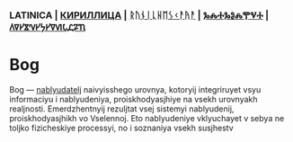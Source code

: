 ### LATINICA | [КИРИЛЛИЦА](../Cyrl/Бог.md) | [ᚱᚢᚾᛁᚳᚺᛖᛊᚲᚨᚤᚨ](../Runr/ᛒᛟᚷ.md) | [ⰃⰎⰀⰃⰑⰎⰉⰜⰀ](../Glag/Ⰱⱁⰳ.md) | [𐍓𐍠𐍔𐍮𐍝𐍔𐍟𐍔𐍠𐍜𐍡𐍚𐍐𐍴](../Perm/𐍑𐍞𐍒.md)

#  Bog

Bog — [nablyudatelj](Nablyudatelj.md) naivyisshego urovnya, kotoryij integriruyet vsyu informaciyu i nablyudeniya, proiskhodyasjhiye na vsekh urovnyakh realjnosti. Emerdzhentnyij rezuljtat vsej sistemyi nablyudenij, proiskhodyasjhikh vo Vselennoj. Eto nablyudeniye vklyuchayet v sebya ne toljko fizicheskiye processyi, no i soznaniya vsekh susjhestv
